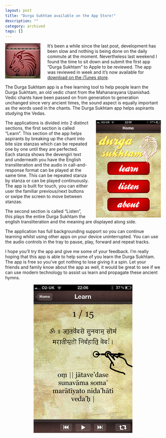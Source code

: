 ```yaml
---
layout: post
title: "Durga Sukhtam available on the App Store!"
description: ""
category: archived
tags: []
---
```


<img style="float: left; margin-right: 1.625em;" src="/images/Durga-Sukhtam-iPhone-icon-114x114px.png" />

It’s been a while since the last post, development has been slow and nothing is being done on the daily commute at the moment. Nevertheless last weekend I found the time to sit down and submit the first app “Durga Sukhtam” to Apple to be reviewed. The app was reviewed in week and it’s now available for [download on the iTunes store](http://j.mp/durga-sukhtam).

The Durga Sukhtam app is a free learning tool to help people learn the Durga Sukhtam, an old vedic chant from the Mahanarayana Upanishad. Vedic chants have been passed on from generation to generation unchanged since very ancient times, the sound aspect is equally important as the words used in the chants. The Durga Sukhtam app helps aspirants studying the Vedas.

<img width="210" height="315" style="float: right; margin-left: 1.625em;" src="/images/IMG_0768_300.png" />

The applications is divided into 2 distinct sections, the first section is called “Learn”.  This section of the app helps aspirants by breaking up the chant into bite size stanzas which can be repeated one by one until they are perfected. Each stanza shows the devengiri text and underneath you have the English transliteration and the audio in call-and-response format can be played at the same time. This can be repeated stanza by stanza or can be played continuously. The app is built for touch, you can either user the familiar previous/next buttons or swipe the screen to move between stanzas.

The second section is called “Listen”, this plays the entire Durga Sukhtam the english transliteration and the meaning are displayed along side.

The application has full backgrounding support so you can continue learning whilst using other apps on your device uninterrupted. You can use the audio controls in the tray to pause, play, forward and repeat tracks.

I hope you’ll try the app and give me some of your feedback. I’m really hoping that this app is able to help some of you learn the Durga Sukhtam. The app is free so you’ve got nothing to lose giving it a spin. Let your friends and family know about the app as well, it would be great to see if we can use modern technology to assist us learn and propagate these ancient hymns.

<img style="clear: both; display: block; margin-left: auto; margin-right: auto;" src="/images/IMG_0769_320.png" />


